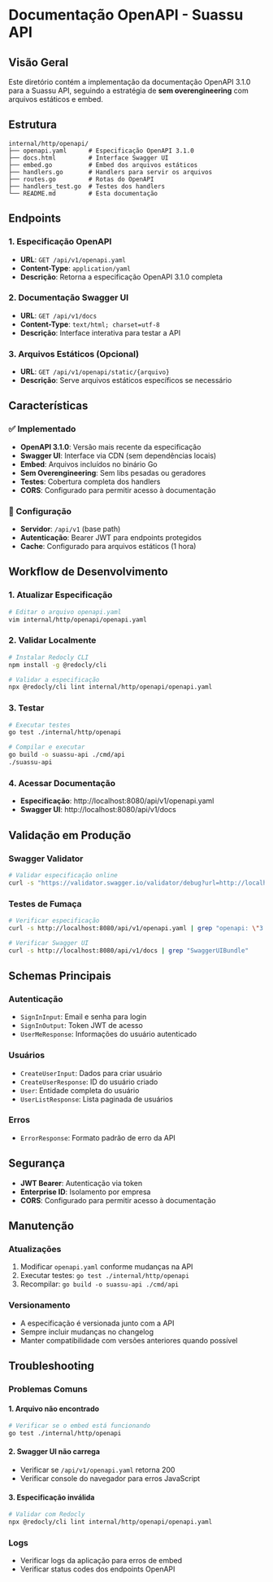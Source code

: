 # Documentação OpenAPI - Suassu API

## Visão Geral

Este diretório contém a implementação da documentação OpenAPI 3.1.0 para a Suassu API, seguindo a estratégia de **sem overengineering** com arquivos estáticos e embed.

## Estrutura

```
internal/http/openapi/
├── openapi.yaml      # Especificação OpenAPI 3.1.0
├── docs.html         # Interface Swagger UI
├── embed.go          # Embed dos arquivos estáticos
├── handlers.go       # Handlers para servir os arquivos
├── routes.go         # Rotas do OpenAPI
├── handlers_test.go  # Testes dos handlers
└── README.md         # Esta documentação
```

## Endpoints

### 1. Especificação OpenAPI
- **URL**: `GET /api/v1/openapi.yaml`
- **Content-Type**: `application/yaml`
- **Descrição**: Retorna a especificação OpenAPI 3.1.0 completa

### 2. Documentação Swagger UI
- **URL**: `GET /api/v1/docs`
- **Content-Type**: `text/html; charset=utf-8`
- **Descrição**: Interface interativa para testar a API

### 3. Arquivos Estáticos (Opcional)
- **URL**: `GET /api/v1/openapi/static/{arquivo}`
- **Descrição**: Serve arquivos estáticos específicos se necessário

## Características

### ✅ Implementado
- **OpenAPI 3.1.0**: Versão mais recente da especificação
- **Swagger UI**: Interface via CDN (sem dependências locais)
- **Embed**: Arquivos incluídos no binário Go
- **Sem Overengineering**: Sem libs pesadas ou geradores
- **Testes**: Cobertura completa dos handlers
- **CORS**: Configurado para permitir acesso à documentação

### 🔧 Configuração
- **Servidor**: `/api/v1` (base path)
- **Autenticação**: Bearer JWT para endpoints protegidos
- **Cache**: Configurado para arquivos estáticos (1 hora)

## Workflow de Desenvolvimento

### 1. Atualizar Especificação
```bash
# Editar o arquivo openapi.yaml
vim internal/http/openapi/openapi.yaml
```

### 2. Validar Localmente
```bash
# Instalar Redocly CLI
npm install -g @redocly/cli

# Validar a especificação
npx @redocly/cli lint internal/http/openapi/openapi.yaml
```

### 3. Testar
```bash
# Executar testes
go test ./internal/http/openapi

# Compilar e executar
go build -o suassu-api ./cmd/api
./suassu-api
```

### 4. Acessar Documentação
- **Especificação**: http://localhost:8080/api/v1/openapi.yaml
- **Swagger UI**: http://localhost:8080/api/v1/docs

## Validação em Produção

### Swagger Validator
```bash
# Validar especificação online
curl -s "https://validator.swagger.io/validator/debug?url=http://localhost:8080/api/v1/openapi.yaml"
```

### Testes de Fumaça
```bash
# Verificar especificação
curl -s http://localhost:8080/api/v1/openapi.yaml | grep "openapi: \"3.1.0\""

# Verificar Swagger UI
curl -s http://localhost:8080/api/v1/docs | grep "SwaggerUIBundle"
```

## Schemas Principais

### Autenticação
- `SignInInput`: Email e senha para login
- `SignInOutput`: Token JWT de acesso
- `UserMeResponse`: Informações do usuário autenticado

### Usuários
- `CreateUserInput`: Dados para criar usuário
- `CreateUserResponse`: ID do usuário criado
- `User`: Entidade completa do usuário
- `UserListResponse`: Lista paginada de usuários

### Erros
- `ErrorResponse`: Formato padrão de erro da API

## Segurança

- **JWT Bearer**: Autenticação via token
- **Enterprise ID**: Isolamento por empresa
- **CORS**: Configurado para permitir acesso à documentação

## Manutenção

### Atualizações
1. Modificar `openapi.yaml` conforme mudanças na API
2. Executar testes: `go test ./internal/http/openapi`
3. Recompilar: `go build -o suassu-api ./cmd/api`

### Versionamento
- A especificação é versionada junto com a API
- Sempre incluir mudanças no changelog
- Manter compatibilidade com versões anteriores quando possível

## Troubleshooting

### Problemas Comuns

#### 1. Arquivo não encontrado
```bash
# Verificar se o embed está funcionando
go test ./internal/http/openapi
```

#### 2. Swagger UI não carrega
- Verificar se `/api/v1/openapi.yaml` retorna 200
- Verificar console do navegador para erros JavaScript

#### 3. Especificação inválida
```bash
# Validar com Redocly
npx @redocly/cli lint internal/http/openapi/openapi.yaml
```

### Logs
- Verificar logs da aplicação para erros de embed
- Verificar status codes dos endpoints OpenAPI
